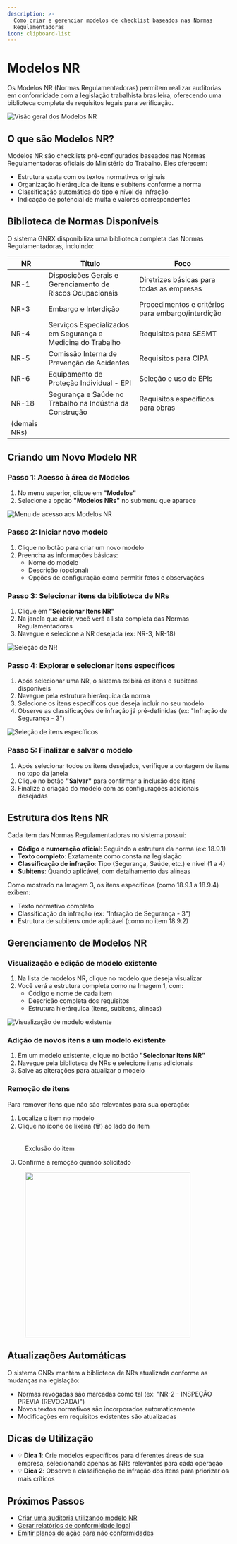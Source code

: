 ```yaml
---
description: >-
  Como criar e gerenciar modelos de checklist baseados nas Normas
  Regulamentadoras
icon: clipboard-list
---
```


# Modelos NR

Os Modelos NR (Normas Regulamentadoras) permitem realizar auditorias em conformidade com a legislação trabalhista brasileira, oferecendo uma biblioteca completa de requisitos legais para verificação.

![Visão geral dos Modelos NR](../.gitbook/assets/visao-modelo-nr.png)

## O que são Modelos NR?

Modelos NR são checklists pré-configurados baseados nas Normas Regulamentadoras oficiais do Ministério do Trabalho. Eles oferecem:

* Estrutura exata com os textos normativos originais
* Organização hierárquica de itens e subitens conforme a norma
* Classificação automática do tipo e nível de infração
* Indicação de potencial de multa e valores correspondentes

## Biblioteca de Normas Disponíveis

O sistema GNRX disponibiliza uma biblioteca completa das Normas Regulamentadoras, incluindo:

| NR           | Título                                                      | Foco                                              |
| ------------ | ----------------------------------------------------------- | ------------------------------------------------- |
| NR-1         | Disposições Gerais e Gerenciamento de Riscos Ocupacionais   | Diretrizes básicas para todas as empresas         |
| NR-3         | Embargo e Interdição                                        | Procedimentos e critérios para embargo/interdição |
| NR-4         | Serviços Especializados em Segurança e Medicina do Trabalho | Requisitos para SESMT                             |
| NR-5         | Comissão Interna de Prevenção de Acidentes                  | Requisitos para CIPA                              |
| NR-6         | Equipamento de Proteção Individual - EPI                    | Seleção e uso de EPIs                             |
| NR-18        | Segurança e Saúde no Trabalho na Indústria da Construção    | Requisitos específicos para obras                 |
| (demais NRs) |                                                             |                                                   |

## Criando um Novo Modelo NR

### Passo 1: Acesso à área de Modelos

1. No menu superior, clique em **"Modelos"**
2. Selecione a opção **"Modelos NRs"** no submenu que aparece

![Menu de acesso aos Modelos NR](../.gitbook/assets/modelos-nr.png)

### Passo 2: Iniciar novo modelo

1. Clique no botão para criar um novo modelo
2. Preencha as informações básicas:
   * Nome do modelo
   * Descrição (opcional)
   * Opções de configuração como permitir fotos e observações

### Passo 3: Selecionar itens da biblioteca de NRs

1. Clique em **"Selecionar Itens NR"**
2. Na janela que abrir, você verá a lista completa das Normas Regulamentadoras
3. Navegue e selecione a NR desejada (ex: NR-3, NR-18)

![Seleção de NR](../.gitbook/assets/lib-nrs.png)

### Passo 4: Explorar e selecionar itens específicos

1. Após selecionar uma NR, o sistema exibirá os itens e subitens disponíveis
2. Navegue pela estrutura hierárquica da norma
3. Selecione os itens específicos que deseja incluir no seu modelo
4. Observe as classificações de infração já pré-definidas (ex: "Infração de Segurança - 3")

![Seleção de itens específicos](../.gitbook/assets/items-nr.png)

### Passo 5: Finalizar e salvar o modelo

1. Após selecionar todos os itens desejados, verifique a contagem de itens no topo da janela
2. Clique no botão **"Salvar"** para confirmar a inclusão dos itens
3. Finalize a criação do modelo com as configurações adicionais desejadas

## Estrutura dos Itens NR

Cada item das Normas Regulamentadoras no sistema possui:

* **Código e numeração oficial**: Seguindo a estrutura da norma (ex: 18.9.1)
* **Texto completo**: Exatamente como consta na legislação
* **Classificação de infração**: Tipo (Segurança, Saúde, etc.) e nível (1 a 4)
* **Subitens**: Quando aplicável, com detalhamento das alíneas

Como mostrado na Imagem 3, os itens específicos (como 18.9.1 a 18.9.4) exibem:

* Texto normativo completo
* Classificação da infração (ex: "Infração de Segurança - 3")
* Estrutura de subitens onde aplicável (como no item 18.9.2)

## Gerenciamento de Modelos NR

### Visualização e edição de modelo existente

1. Na lista de modelos NR, clique no modelo que deseja visualizar
2. Você verá a estrutura completa como na Imagem 1, com:
   * Código e nome de cada item
   * Descrição completa dos requisitos
   * Estrutura hierárquica (itens, subitens, alíneas)

![Visualização de modelo existente](../.gitbook/assets/modelo-nr.png)

### Adição de novos itens a um modelo existente

1. Em um modelo existente, clique no botão **"Selecionar Itens NR"**
2. Navegue pela biblioteca de NRs e selecione itens adicionais
3. Salve as alterações para atualizar o modelo

### Remoção de itens

Para remover itens que não são relevantes para sua operação:

1. Localize o item no modelo
2. Clique no ícone de lixeira (🗑️) ao lado do item

<figure><img src="../.gitbook/assets/excluir-item.png" alt=""><figcaption><p>Exclusão do item</p></figcaption></figure>

3. Confirme a remoção quando solicitado

<figure><img src="../.gitbook/assets/modal-excluir (1).png" alt="" width="375"><figcaption></figcaption></figure>

## Atualizações Automáticas

O sistema GNRx mantém a biblioteca de NRs atualizada conforme as mudanças na legislação:

* Normas revogadas são marcadas como tal (ex: "NR-2 - INSPEÇÃO PRÉVIA (REVOGADA)")
* Novos textos normativos são incorporados automaticamente
* Modificações em requisitos existentes são atualizadas

## Dicas de Utilização

* 💡 **Dica 1**: Crie modelos específicos para diferentes áreas de sua empresa, selecionando apenas as NRs relevantes para cada operação
* 💡 **Dica 2**: Observe a classificação de infração dos itens para priorizar os mais críticos

## Próximos Passos

* [Criar uma auditoria utilizando modelo NR](criar-auditoria.md)
* [Gerar relatórios de conformidade legal](relatorio-auditoria.md)
* [Emitir planos de ação para não conformidades](emitir-plano-acao.md)
